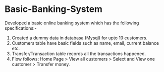 # Basic-Banking-System
Developed a basic online banking system which has the following specifications:-
1. Created a dummy data in databasa (Mysql) for upto 10 customers.
2. Customers table have basic fields such as name, email, current balance etc.
3. Transfer/Transaction table records all the transactions happened.
4. Flow follows: Home Page > View all customers > Select and View one customer > Transfer money.
